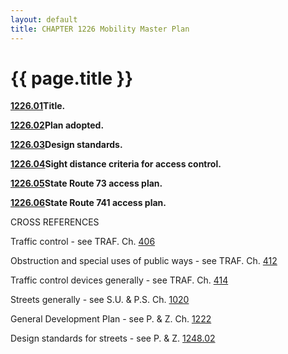 ```yaml
---
layout: default 
title: CHAPTER 1226 Mobility Master Plan
---
```


{{ page.title }}
================

[**1226.01**](478b59db.html)**Title.**

[**1226.02**](478f466b.html)**Plan adopted.**

[**1226.03**](4793c593.html)**Design standards.**

[**1226.04**](479a752e.html)**Sight distance criteria for access
control.**

[**1226.05**](479eb91b.html)**State Route 73 access plan.**

[**1226.06**](47ad1320.html)**State Route 741 access plan.**

CROSS REFERENCES

Traffic control - see TRAF. Ch. [406](1cf5edd8.html)

Obstruction and special uses of public ways - see TRAF. Ch.
[412](1d457f4f.html)

Traffic control devices generally - see TRAF. Ch. [414](1d7f3d40.html)

Streets generally - see S.U. & P.S. Ch. [1020](40a624fa.html)

General Development Plan - see P. & Z. Ch. [1222](46a07091.html)

Design standards for streets - see P. & Z. [1248.02](4b12004f.html)
